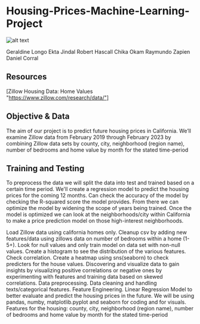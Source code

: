 # Housing-Prices-Machine-Learning-Project
![alt text](https://encrypted-tbn0.gstatic.com/images?q=tbn:ANd9GcSbdIFh1zgSpV6enhk8P5TAKOG3DSaDIw3uiw&usqp=CAU)

Geraldine Longo
Ekta Jindal
Robert Hascall
Chika Okam
Raymundo Zapien
Daniel Corral

## Resources
[Zillow Housing Data: Home Values "https://www.zillow.com/research/data/"]

## Objective & Data
The aim of our project is to predict future housing prices in California. We’ll examine Zillow data from February 2019 through February 2023 by combining Zillow data sets by county, city, neighborhood (region name), number of bedrooms and home value by month for the stated time-period

## Training and Testing 
To preprocess the data we will split the data into test and trained based on a certain time period. We'll create a regression model to predict the housing prices for the coming 12 months. Can check the accuracy of the model by checking the R-squared score the model provides. From there we can optimize the model by widening the scope of years being trained. Once the model is optimized we can look at the neighborhoods/city within California to make a price prediction model on those high-interest neighborhoods.


Load Zillow data using california homes only. Cleanup csv by adding new features/data using zillows data on  number of bedrooms within a home (1-5+). Look for null values and only train model on data set with non-null values. Create a histogram to see the distribution of the various features. Check correlation. Create a heatmap using sns(seaborn) to check predicters for the house values. Discovering and visualize data to gain insights by visualizing positive correlations or negative ones by experimenting with features and training data based on skewed correlations. Data preprocessing. Data cleaning and handling texts/categorical features. Feature Engineering. Linear Regression Model to better evaluate and predict the housing prices in the future. We will be using pandas, numby, matplotlib.pyplot and seaborn for coding and for visuals.
Features for the housing: county, city, neighborhood (region name), number of bedrooms and home value by month for the stated time-period

